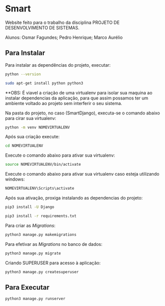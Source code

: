 # Smart

Website feito para o trabalho da disciplina PROJETO DE DESENVOLVIMENTO DE SISTEMAS.

Alunos: Osmar Fagundes; Pedro Henrique; Marco Aurélio

## Para Instalar

Para instalar as dependências do projeto, executar:

```bash
python --version
```

```bash
sudo apt-get install python python3
```


**OBS: É viavel a criação de uma virtualenv para isolar sua maquina ao instalar dependencias da aplicação, para que assim
possamos ter um ambiente voltado ao projeto sem interferir o seu sistema.

Na pasta do projeto, no caso (SmartDjango), executa-se o comando abaixo para cirar sua virtualenv:

```bash
python -m venv NOMEVIRTUALENV
```


Após sua criação execute:

```bash
cd NOMEVIRTUALENV
```


Execute o comando abaixo para ativar sua virtualenv:

```bash
source NOMEVIRTUALENV/bin/activate
```


Execute o comando abaixo para ativar sua virtualenv caso esteja utilizando windows:

```bash
NOMEVIRTUALENV\Scripts\activate
```

Após sua ativação, proxiga instalando as dependencias do projeto:

```bash
pip3 install -U Django
```

```bash
pip3 install -r requirements.txt
```

Para criar as _Migrations_:

```bash
python3 manage.py makemigrations
```

Para efetivar as _Migrations_ no banco de dados:

```bash
python3 manage.py migrate
```

Criando SUPERUSER para acesso à aplicação:

```bash
python3 manage.py createsuperuser
```

## Para Executar

```bash
python3 manage.py runserver
```
